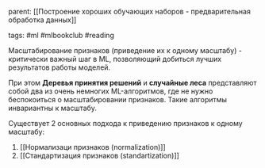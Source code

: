 parent: [[Построение хороших обучающих наборов - предварительная обработка данных]]

tags: #ml #mlbookclub #reading 

Масштабирование признаков (приведение их к одному масштабу) - критически важный шаг в ML, позволяющий добиться лучших результатов работы моделей.

При этом **Деревья принятия решений** и **случайные леса** представляют собой два из очень немногих ML-алгоритмов, где не нужно беспокоиться о масштабировании признаков. Такие алгоритмы инвариантны к масштабу.

Существует 2 основных подхода к приведению признаков к одному масштабу:

1. [[Нормализаци признаков (normalization)]]
2. [[Стандартизация признаков (standartization)]]




